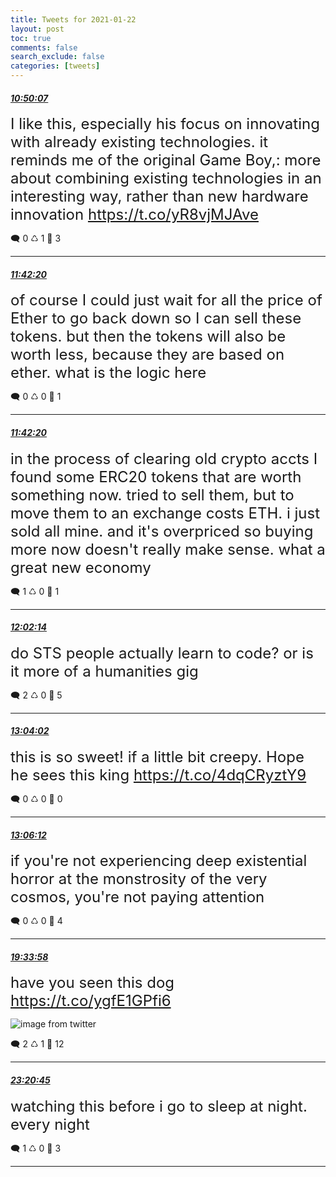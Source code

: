 ```yaml
---
title: Tweets for 2021-01-22
layout: post
toc: true
comments: false
search_exclude: false
categories: [tweets]
---
```



#### <a href = "https://twitter.com/deepfates/status/1352674922594672641">*10:50:07*</a>

<font size="5">I like this, especially his focus on innovating with already existing technologies. it reminds me of the original Game Boy,: more about combining existing technologies in an interesting way, rather than new hardware innovation   https://t.co/yR8vjMJAve</font>



🗨️ 0 ♺ 1 🤍  3   

---
    
#### <a href = "https://twitter.com/deepfates/status/1352688062782967809">*11:42:20*</a>

<font size="5">of course I could just wait for all the price of Ether to go back down so I can sell these tokens. but then the tokens will also be worth less, because they are based on ether. what is the logic here</font>



🗨️ 0 ♺ 0 🤍  1   

---
    
#### <a href = "https://twitter.com/deepfates/status/1352688061893718016">*11:42:20*</a>

<font size="5">in the process of clearing old crypto accts I found some ERC20 tokens that are worth something now.  tried to sell them, but to move them to an exchange costs ETH. i just sold all mine. and it's overpriced so buying more now doesn't really make sense.   what a great new economy</font>



🗨️ 1 ♺ 0 🤍  1   

---
    
#### <a href = "https://twitter.com/deepfates/status/1352693069393481728">*12:02:14*</a>

<font size="5">do STS people actually learn to code? or is it more of a humanities gig</font>



🗨️ 2 ♺ 0 🤍  5   

---
    
#### <a href = "https://twitter.com/deepfates/status/1352708622006980608">*13:04:02*</a>

<font size="5">this is so sweet! if a little bit creepy. Hope he sees this king   https://t.co/4dqCRyztY9</font>



🗨️ 0 ♺ 0 🤍  0   

---
    
#### <a href = "https://twitter.com/deepfates/status/1352709170127101954">*13:06:12*</a>

<font size="5">if you're not experiencing deep existential horror at the monstrosity of the very cosmos, you're not paying attention</font>



🗨️ 0 ♺ 0 🤍  4   

---
    
#### <a href = "https://twitter.com/deepfates/status/1352806752010420225">*19:33:58*</a>

<font size="5">have you seen this dog  https://t.co/ygfE1GPfi6</font>

![image from twitter](/fastpages//images/EsYikTgVEAEzLiO.jpg)


🗨️ 2 ♺ 1 🤍  12   

---
    
#### <a href = "https://twitter.com/deepfates/status/1352863826559918081">*23:20:45*</a>

<font size="5">watching this before i go to sleep at night. every night</font>



🗨️ 1 ♺ 0 🤍  3   

---
    
            
